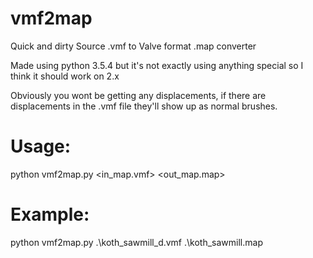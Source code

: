 # vmf2map
Quick and dirty Source .vmf to Valve format .map converter

Made using python 3.5.4 but it's not exactly using anything special so I think it should work on 2.x

Obviously you wont be getting any displacements, if there are displacements in the .vmf file they'll show up as normal brushes.

# Usage:
python vmf2map.py <in_map.vmf> <out_map.map>

# Example:
python vmf2map.py .\koth_sawmill_d.vmf .\koth_sawmill.map
